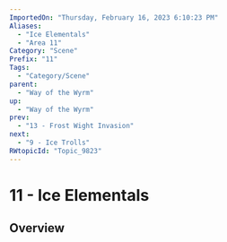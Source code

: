 ```yaml
---
ImportedOn: "Thursday, February 16, 2023 6:10:23 PM"
Aliases:
  - "Ice Elementals"
  - "Area 11"
Category: "Scene"
Prefix: "11"
Tags:
  - "Category/Scene"
parent:
  - "Way of the Wyrm"
up:
  - "Way of the Wyrm"
prev:
  - "13 - Frost Wight Invasion"
next:
  - "9 - Ice Trolls"
RWtopicId: "Topic_9823"
---
```

# 11 - Ice Elementals
## Overview
